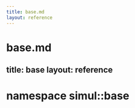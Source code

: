 ```yaml
---
title: base.md
layout: reference
---
```

base.md
===
title: base
layout: reference
---
namespace simul::base
===